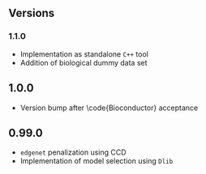 ## Versions

### 1.1.0
  
* Implementation as standalone `C++` tool
* Addition of biological dummy data set


## 1.0.0

* Version bump after \code{Bioconductor} acceptance


## 0.99.0
  
* `edgenet` penalization using CCD
* Implementation of model selection using `Dlib`
